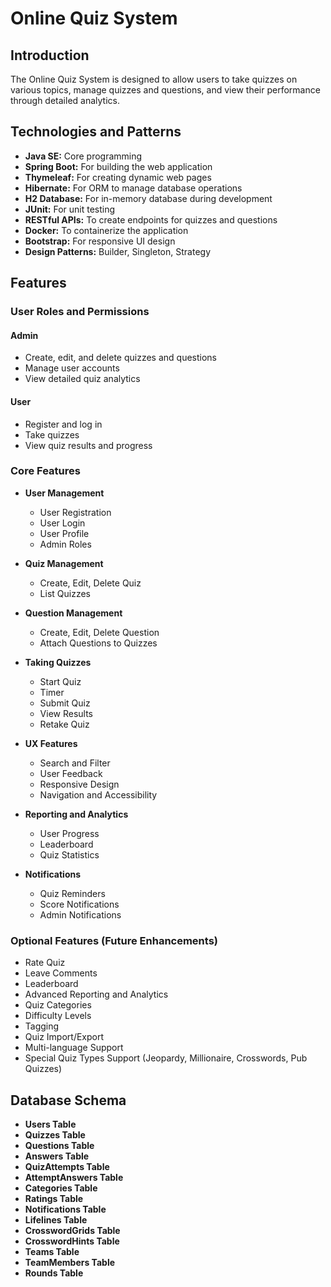 # Online Quiz System

## Introduction

The Online Quiz System is designed to allow users to take quizzes on various topics, manage quizzes and questions, and view their performance through detailed analytics.

## Technologies and Patterns

- **Java SE:** Core programming
- **Spring Boot:** For building the web application
- **Thymeleaf:** For creating dynamic web pages
- **Hibernate:** For ORM to manage database operations
- **H2 Database:** For in-memory database during development
- **JUnit:** For unit testing
- **RESTful APIs:** To create endpoints for quizzes and questions
- **Docker:** To containerize the application
- **Bootstrap:** For responsive UI design
- **Design Patterns:** Builder, Singleton, Strategy

## Features

### User Roles and Permissions

#### Admin
- Create, edit, and delete quizzes and questions
- Manage user accounts
- View detailed quiz analytics

#### User
- Register and log in
- Take quizzes
- View quiz results and progress

### Core Features

- **User Management**
  - User Registration
  - User Login
  - User Profile
  - Admin Roles

- **Quiz Management**
  - Create, Edit, Delete Quiz
  - List Quizzes

- **Question Management**
  - Create, Edit, Delete Question
  - Attach Questions to Quizzes

- **Taking Quizzes**
  - Start Quiz
  - Timer
  - Submit Quiz
  - View Results
  - Retake Quiz

- **UX Features**
  - Search and Filter
  - User Feedback
  - Responsive Design
  - Navigation and Accessibility

- **Reporting and Analytics**
  - User Progress
  - Leaderboard
  - Quiz Statistics

- **Notifications**
  - Quiz Reminders
  - Score Notifications
  - Admin Notifications

### Optional Features (Future Enhancements)

- Rate Quiz
- Leave Comments
- Leaderboard
- Advanced Reporting and Analytics
- Quiz Categories
- Difficulty Levels
- Tagging
- Quiz Import/Export
- Multi-language Support
- Special Quiz Types Support (Jeopardy, Millionaire, Crosswords, Pub Quizzes)

## Database Schema

- **Users Table**
- **Quizzes Table**
- **Questions Table**
- **Answers Table**
- **QuizAttempts Table**
- **AttemptAnswers Table**
- **Categories Table**
- **Ratings Table**
- **Notifications Table**
- **Lifelines Table**
- **CrosswordGrids Table**
- **CrosswordHints Table**
- **Teams Table**
- **TeamMembers Table**
- **Rounds Table**
